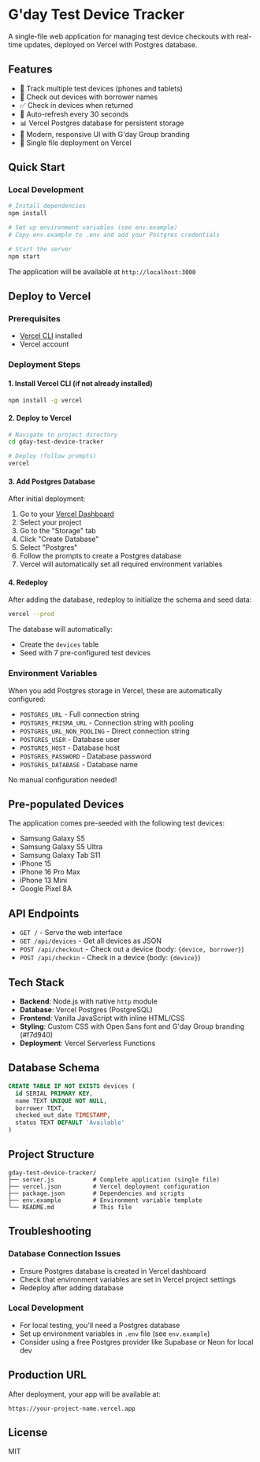 # G'day Test Device Tracker

A single-file web application for managing test device checkouts with real-time updates, deployed on Vercel with Postgres database.

## Features

- 📱 Track multiple test devices (phones and tablets)
- 👤 Check out devices with borrower names
- ✅ Check in devices when returned
- 🔄 Auto-refresh every 30 seconds
- 📊 Vercel Postgres database for persistent storage
- 🎨 Modern, responsive UI with G'day Group branding
- 🚀 Single file deployment on Vercel

## Quick Start

### Local Development

```bash
# Install dependencies
npm install

# Set up environment variables (see env.example)
# Copy env.example to .env and add your Postgres credentials

# Start the server
npm start
```

The application will be available at `http://localhost:3000`

## Deploy to Vercel

### Prerequisites
- [Vercel CLI](https://vercel.com/docs/cli) installed
- Vercel account

### Deployment Steps

#### 1. Install Vercel CLI (if not already installed)
```bash
npm install -g vercel
```

#### 2. Deploy to Vercel
```bash
# Navigate to project directory
cd gday-test-device-tracker

# Deploy (follow prompts)
vercel
```

#### 3. Add Postgres Database

After initial deployment:

1. Go to your [Vercel Dashboard](https://vercel.com/dashboard)
2. Select your project
3. Go to the "Storage" tab
4. Click "Create Database"
5. Select "Postgres"
6. Follow the prompts to create a Postgres database
7. Vercel will automatically set all required environment variables

#### 4. Redeploy

After adding the database, redeploy to initialize the schema and seed data:

```bash
vercel --prod
```

The database will automatically:
- Create the `devices` table
- Seed with 7 pre-configured test devices

### Environment Variables

When you add Postgres storage in Vercel, these are automatically configured:

- `POSTGRES_URL` - Full connection string
- `POSTGRES_PRISMA_URL` - Connection string with pooling
- `POSTGRES_URL_NON_POOLING` - Direct connection string
- `POSTGRES_USER` - Database user
- `POSTGRES_HOST` - Database host
- `POSTGRES_PASSWORD` - Database password
- `POSTGRES_DATABASE` - Database name

No manual configuration needed!

## Pre-populated Devices

The application comes pre-seeded with the following test devices:
- Samsung Galaxy S5
- Samsung Galaxy S5 Ultra
- Samsung Galaxy Tab S11
- iPhone 15
- iPhone 16 Pro Max
- iPhone 13 Mini
- Google Pixel 8A

## API Endpoints

- `GET /` - Serve the web interface
- `GET /api/devices` - Get all devices as JSON
- `POST /api/checkout` - Check out a device (body: `{device, borrower}`)
- `POST /api/checkin` - Check in a device (body: `{device}`)

## Tech Stack

- **Backend**: Node.js with native `http` module
- **Database**: Vercel Postgres (PostgreSQL)
- **Frontend**: Vanilla JavaScript with inline HTML/CSS
- **Styling**: Custom CSS with Open Sans font and G'day Group branding (#f7d940)
- **Deployment**: Vercel Serverless Functions

## Database Schema

```sql
CREATE TABLE IF NOT EXISTS devices (
  id SERIAL PRIMARY KEY,
  name TEXT UNIQUE NOT NULL,
  borrower TEXT,
  checked_out_date TIMESTAMP,
  status TEXT DEFAULT 'Available'
)
```

## Project Structure

```
gday-test-device-tracker/
├── server.js           # Complete application (single file)
├── vercel.json         # Vercel deployment configuration
├── package.json        # Dependencies and scripts
├── env.example         # Environment variable template
└── README.md           # This file
```

## Troubleshooting

### Database Connection Issues
- Ensure Postgres database is created in Vercel dashboard
- Check that environment variables are set in Vercel project settings
- Redeploy after adding database

### Local Development
- For local testing, you'll need a Postgres database
- Set up environment variables in `.env` file (see `env.example`)
- Consider using a free Postgres provider like Supabase or Neon for local dev

## Production URL

After deployment, your app will be available at:
```
https://your-project-name.vercel.app
```

## License

MIT
